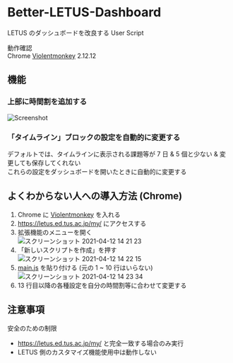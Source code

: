 # Better-LETUS-Dashboard

LETUS のダッシュボードを改良する User Script

動作確認  
Chrome [Violentmonkey](https://chrome.google.com/webstore/detail/violentmonkey/jinjaccalgkegednnccohejagnlnfdag) 2.12.12

## 機能

### 上部に時間割を追加する

![Screenshot](https://user-images.githubusercontent.com/70136871/114332531-61460f80-9b81-11eb-8fc3-b461adca3f69.png)

### 「タイムライン」ブロックの設定を自動的に変更する

デフォルトでは、タイムラインに表示される課題等が 7 日 & 5 個と少ない & 変更しても保存してくれない  
これらの設定をダッシュボードを開いたときに自動的に変更する

## よくわからない人への導入方法 (Chrome)

1. Chrome に [Violentmonkey](https://chrome.google.com/webstore/detail/violentmonkey/jinjaccalgkegednnccohejagnlnfdag) を入れる
2. https://letus.ed.tus.ac.jp/my/ にアクセスする
3. 拡張機能のメニューを開く  
![スクリーンショット 2021-04-12 14 21 23](https://user-images.githubusercontent.com/70136871/114344209-5ea3e400-9b9a-11eb-8e47-c0bed0d5db8b.png)
4. 「新しいスクリプトを作成」を押す  
![スクリーンショット 2021-04-12 14 22 15](https://user-images.githubusercontent.com/70136871/114344279-7da27600-9b9a-11eb-8f31-d6fcc7403bc1.png)
5. [main.js](https://github.com/yawarakacream/Better-LETUS-Dashboard/blob/main/main.js) を貼り付ける (元の 1 ~ 10 行はいらない)  
![スクリーンショット 2021-04-12 14 23 34](https://user-images.githubusercontent.com/70136871/114344378-ad517e00-9b9a-11eb-90f6-5955e12fe712.png)
6. 13 行目以降の各種設定を自分の時間割等に合わせて変更する

## 注意事項

安全のための制限

* https://letus.ed.tus.ac.jp/my/ と完全一致する場合のみ実行  
* LETUS 側のカスタマイズ機能使用中は動作しない
